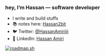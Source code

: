 

### hey, I’m Hassan — software developer

- I write and build stuffs
- 📚 notes here: [Hassan2bit](https://hassan2bit.bearblog.dev/)
- 🐦 Twitter: [@HassanAmiriiii](https://x.com/HassanAmiriiii)  
- 💼 LinkedIn: [Hassan Amiri](https://www.linkedin.com/in/hassan-amiri-7a3b53304/)  



[![roadmap.sh](https://roadmap.sh/card/wide/677c21ac70129741a8c6582b?variant=dark&roadmaps=javascript%2Cnodejs%2Cbackend)](https://roadmap.sh)
